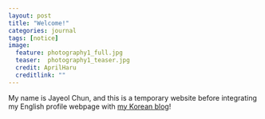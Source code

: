 ```yaml
---
layout: post
title: "Welcome!"
categories: journal
tags: [notice]
image:
  feature: photography1_full.jpg
  teaser:  photography1_teaser.jpg
  credit: AprilHaru
  creditlink: ""
---
```


My name is Jayeol Chun, and this is a temporary website before integrating my English profile webpage with [my Korean blog](http://aprilharu.tistory.com/)!